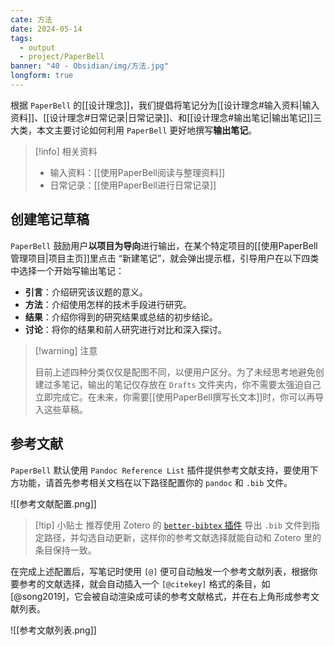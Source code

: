 ```yaml
---
cate: 方法
date: 2024-05-14
tags:
  - output
  - project/PaperBell
banner: "40 - Obsidian/img/方法.jpg"
longform: true
---
```


根据 `PaperBell` 的[[设计理念]]，我们提倡将笔记分为[[设计理念#输入资料|输入资料]]、[[设计理念#日常记录|日常记录]]、和[[设计理念#输出笔记|输出笔记]]三大类，本文主要讨论如何利用 `PaperBell` 更好地撰写**输出笔记**。

> [!info] 相关资料
> 
> - 输入资料：[[使用PaperBell阅读与整理资料]]
> - 日常记录：[[使用PaperBell进行日常记录]]

## 创建笔记草稿

`PaperBell` 鼓励用户**以项目为导向**进行输出，在某个特定项目的[[使用PaperBell管理项目|项目主页]]里点击 “新建笔记”，就会弹出提示框，引导用户在以下四类中选择一个开始写输出笔记：

- **引言**：介绍研究该议题的意义。
- **方法**：介绍使用怎样的技术手段进行研究。
- **结果**：介绍你得到的研究结果或总结的初步结论。
- **讨论**：将你的结果和前人研究进行对比和深入探讨。

> [!warning] 注意
> 
> 目前上述四种分类仅仅是配图不同，以便用户区分。为了未经思考地避免创建过多笔记，输出的笔记仅存放在 `Drafts` 文件夹内，你不需要太强迫自己立即完成它。在未来，你需要[[使用PaperBell撰写长文本]]时，你可以再导入这些草稿。

## 参考文献

`PaperBell` 默认使用 `Pandoc Reference List` 插件提供参考文献支持，要使用下方功能，请首先参考相关文档在以下路径配置你的 `pandoc` 和 `.bib` 文件。

![[参考文献配置.png]]

> [!tip] 小贴士
> 推荐使用 Zotero 的 [`better-bibtex` 插件](https://github.com/retorquere/zotero-better-bibtex) 导出 `.bib` 文件到指定路径，并勾选自动更新，这样你的参考文献选择就能自动和 Zotero 里的条目保持一致。

在完成上述配置后，写笔记时使用 `[@]` 便可自动触发一个参考文献列表，根据你要参考的文献选择，就会自动插入一个 `[@citekey]` 格式的条目，如 [@song2019]，它会被自动渲染成可读的参考文献格式，并在右上角形成参考文献列表。

![[参考文献列表.png]]

